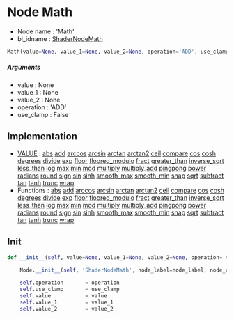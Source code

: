 # Node Math

- Node name : 'Math'
- bl_idname : [ShaderNodeMath](https://docs.blender.org/api/current/bpy.types.ShaderNodeMath.html)


``` python
Math(value=None, value_1=None, value_2=None, operation='ADD', use_clamp=False, node_label=None, node_color=None, **kwargs)
```
##### Arguments

- value : None
- value_1 : None
- value_2 : None
- operation : 'ADD'
- use_clamp : False

## Implementation

- [VALUE](/docs/Shader/socket_VALUE.md) : [abs](/docs/Shader/socket_VALUE.md#abs) [add](/docs/Shader/socket_VALUE.md#add) [arccos](/docs/Shader/socket_VALUE.md#arccos) [arcsin](/docs/Shader/socket_VALUE.md#arcsin) [arctan](/docs/Shader/socket_VALUE.md#arctan) [arctan2](/docs/Shader/socket_VALUE.md#arctan2) [ceil](/docs/Shader/socket_VALUE.md#ceil) [compare](/docs/Shader/socket_VALUE.md#compare) [cos](/docs/Shader/socket_VALUE.md#cos) [cosh](/docs/Shader/socket_VALUE.md#cosh) [degrees](/docs/Shader/socket_VALUE.md#degrees) [divide](/docs/Shader/socket_VALUE.md#divide) [exp](/docs/Shader/socket_VALUE.md#exp) [floor](/docs/Shader/socket_VALUE.md#floor) [floored_modulo](/docs/Shader/socket_VALUE.md#floored_modulo) [fract](/docs/Shader/socket_VALUE.md#fract) [greater_than](/docs/Shader/socket_VALUE.md#greater_than) [inverse_sqrt](/docs/Shader/socket_VALUE.md#inverse_sqrt) [less_than](/docs/Shader/socket_VALUE.md#less_than) [log](/docs/Shader/socket_VALUE.md#log) [max](/docs/Shader/socket_VALUE.md#max) [min](/docs/Shader/socket_VALUE.md#min) [mod](/docs/Shader/socket_VALUE.md#mod) [multiply](/docs/Shader/socket_VALUE.md#multiply) [multiply_add](/docs/Shader/socket_VALUE.md#multiply_add) [pingpong](/docs/Shader/socket_VALUE.md#pingpong) [power](/docs/Shader/socket_VALUE.md#power) [radians](/docs/Shader/socket_VALUE.md#radians) [round](/docs/Shader/socket_VALUE.md#round) [sign](/docs/Shader/socket_VALUE.md#sign) [sin](/docs/Shader/socket_VALUE.md#sin) [sinh](/docs/Shader/socket_VALUE.md#sinh) [smooth_max](/docs/Shader/socket_VALUE.md#smooth_max) [smooth_min](/docs/Shader/socket_VALUE.md#smooth_min) [snap](/docs/Shader/socket_VALUE.md#snap) [sqrt](/docs/Shader/socket_VALUE.md#sqrt) [subtract](/docs/Shader/socket_VALUE.md#subtract) [tan](/docs/Shader/socket_VALUE.md#tan) [tanh](/docs/Shader/socket_VALUE.md#tanh) [trunc](/docs/Shader/socket_VALUE.md#trunc) [wrap](/docs/Shader/socket_VALUE.md#wrap)
- Functions : [abs](/docs/Shader/ShaderTree.md#abs) [add](/docs/Shader/ShaderTree.md#add) [arccos](/docs/Shader/ShaderTree.md#arccos) [arcsin](/docs/Shader/ShaderTree.md#arcsin) [arctan](/docs/Shader/ShaderTree.md#arctan) [arctan2](/docs/Shader/ShaderTree.md#arctan2) [ceil](/docs/Shader/ShaderTree.md#ceil) [compare](/docs/Shader/ShaderTree.md#compare) [cos](/docs/Shader/ShaderTree.md#cos) [cosh](/docs/Shader/ShaderTree.md#cosh) [degrees](/docs/Shader/ShaderTree.md#degrees) [divide](/docs/Shader/ShaderTree.md#divide) [exp](/docs/Shader/ShaderTree.md#exp) [floor](/docs/Shader/ShaderTree.md#floor) [floored_modulo](/docs/Shader/ShaderTree.md#floored_modulo) [fract](/docs/Shader/ShaderTree.md#fract) [greater_than](/docs/Shader/ShaderTree.md#greater_than) [inverse_sqrt](/docs/Shader/ShaderTree.md#inverse_sqrt) [less_than](/docs/Shader/ShaderTree.md#less_than) [log](/docs/Shader/ShaderTree.md#log) [max](/docs/Shader/ShaderTree.md#max) [min](/docs/Shader/ShaderTree.md#min) [mod](/docs/Shader/ShaderTree.md#mod) [multiply](/docs/Shader/ShaderTree.md#multiply) [multiply_add](/docs/Shader/ShaderTree.md#multiply_add) [pingpong](/docs/Shader/ShaderTree.md#pingpong) [power](/docs/Shader/ShaderTree.md#power) [radians](/docs/Shader/ShaderTree.md#radians) [round](/docs/Shader/ShaderTree.md#round) [sign](/docs/Shader/ShaderTree.md#sign) [sin](/docs/Shader/ShaderTree.md#sin) [sinh](/docs/Shader/ShaderTree.md#sinh) [smooth_max](/docs/Shader/ShaderTree.md#smooth_max) [smooth_min](/docs/Shader/ShaderTree.md#smooth_min) [snap](/docs/Shader/ShaderTree.md#snap) [sqrt](/docs/Shader/ShaderTree.md#sqrt) [subtract](/docs/Shader/ShaderTree.md#subtract) [tan](/docs/Shader/ShaderTree.md#tan) [tanh](/docs/Shader/ShaderTree.md#tanh) [trunc](/docs/Shader/ShaderTree.md#trunc) [wrap](/docs/Shader/ShaderTree.md#wrap)

## Init

``` python
def __init__(self, value=None, value_1=None, value_2=None, operation='ADD', use_clamp=False, node_label=None, node_color=None, **kwargs):

    Node.__init__(self, 'ShaderNodeMath', node_label=node_label, node_color=node_color, **kwargs)

    self.operation       = operation
    self.use_clamp       = use_clamp
    self.value           = value
    self.value_1         = value_1
    self.value_2         = value_2
```
